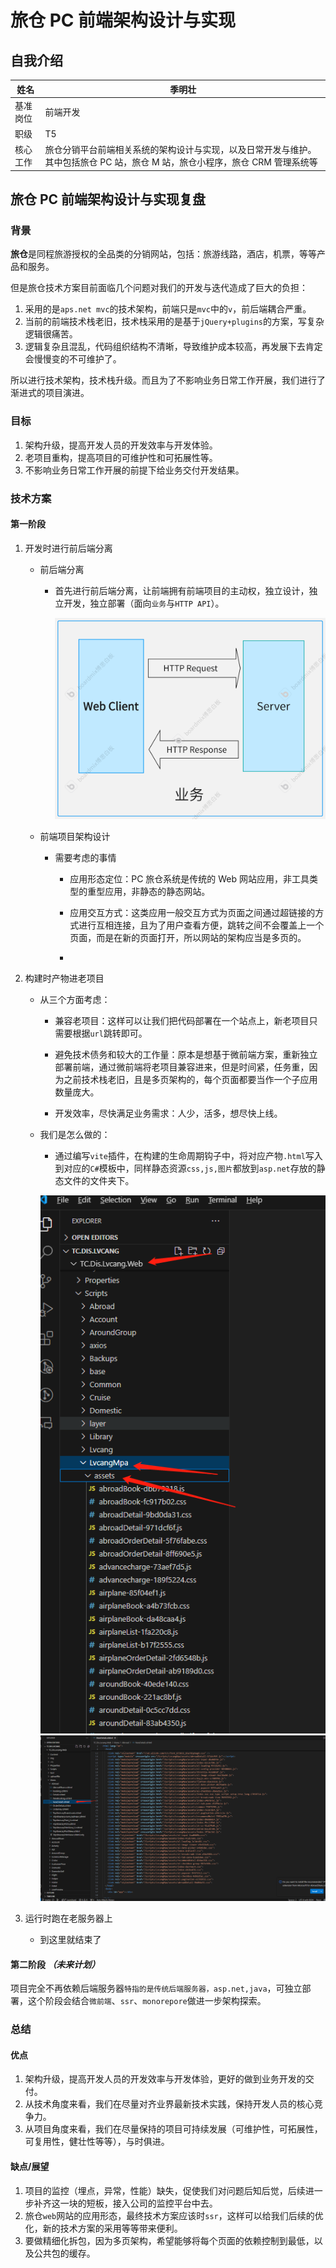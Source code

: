 # 旅仓 PC 前端架构设计与实现

## 自我介绍

| 姓名     | 季明壮                                                                                                                       |
| -------- | ---------------------------------------------------------------------------------------------------------------------------- |
| 基准岗位 | 前端开发                                                                                                                     |
| 职级     | T5                                                                                                                           |
| 核心工作 | 旅仓分销平台前端相关系统的架构设计与实现，以及日常开发与维护。其中包括旅仓 PC 站，旅仓 M 站，旅仓小程序，旅仓 CRM 管理系统等 |

## 旅仓 PC 前端架构设计与实现复盘

### 背景

**旅仓**是同程旅游授权的全品类的分销网站，包括：旅游线路，酒店，机票，等等产品和服务。

但是旅仓技术方案目前面临几个问题对我们的开发与迭代造成了巨大的负担：

1. 采用的是`aps.net mvc`的技术架构，前端只是`mvc`中的`v`，前后端耦合严重。
2. 当前的前端技术栈老旧，技术栈采用的是基于`jQuery+plugins`的方案，写复杂逻辑很痛苦。
3. 逻辑复杂且混乱，代码组织结构不清晰，导致维护成本较高，再发展下去肯定会慢慢变的不可维护了。

所以进行技术架构，技术栈升级。而且为了不影响业务日常工作开展，我们进行了渐进式的项目演进。

### 目标

1. 架构升级，提高开发人员的开发效率与开发体验。
2. 老项目重构，提高项目的可维护性和可拓展性等。
3. 不影响业务日常工作开展的前提下给业务交付开发结果。

### 技术方案

#### 第一阶段

1. 开发时进行前后端分离

   - 前后端分离

     - 首先进行前后端分离，让前端拥有前端项目的主动权，独立设计，独立开发，独立部署（面向`业务`与`HTTP API`）。

       ![图片](../static/lvcang/lvcang3.png)

   - 前端项目架构设计

     - 需要考虑的事情

       - 应用形态定位：PC 旅仓系统是传统的 Web 网站应用，非工具类型的重型应用，非静态的静态网站。

       - 应用交互方式：这类应用一般交互方式为页面之间通过超链接的方式进行互相连接，且为了用户查看方便，跳转之间不会覆盖上一个页面，而是在新的页面打开，所以网站的架构应当是多页的。

       -

2. 构建时产物进老项目

   - 从三个方面考虑：

     - 兼容老项目：这样可以让我们把代码部署在一个站点上，新老项目只需要根据`url`跳转即可。

     - 避免技术债务和较大的工作量：原本是想基于微前端方案，重新独立部署前端，通过微前端将老项目兼容进来，但是时间紧，任务重，因为之前技术栈老旧，且是多页架构的，每个页面都要当作一个子应用数量庞大。

     - 开发效率，尽快满足业务需求：人少，活多，想尽快上线。

   - 我们是怎么做的：

     - 通过编写`vite`插件，在构建的生命周期钩子中，将对应产物`.html`写入到对应的`C#`模板中，同样静态资源`css,js,图片`都放到`asp.net`存放的静态文件的文件夹下。

     ![图片](../static/lvcang/lvcang1.png)
     ![图片](../static/lvcang/lvcang2.png)

3. 运行时跑在老服务器上

   - 到这里就结束了

#### 第二阶段 _（未来计划）_

项目完全不再依赖后端服务器`特指的是传统后端服务器，asp.net,java`，可独立部署，这个阶段会结合`微前端`、`ssr`、`monorepore`做进一步架构探索。

### 总结

#### 优点

1. 架构升级，提高开发人员的开发效率与开发体验，更好的做到业务开发的交付。
2. 从技术角度来看，我们在尽量对齐业界最新技术实践，保持开发人员的核心竞争力。
3. 从项目角度来看，我们在尽量保持的项目可持续发展（可维护性，可拓展性，可复用性，健壮性等等），与时俱进。

#### 缺点/展望

1. 项目的监控（埋点，异常，性能）缺失，促使我们对问题后知后觉，后续进一步补齐这一块的短板，接入公司的监控平台中去。
2. 旅仓`web`网站的应用形态，最终技术方案应该时`ssr`，这样可以给我们后续的优化，新的技术方案的采用等等带来便利。
3. 要做精细化拆包，因为多页架构，希望能够将每个页面的依赖控制到最低，以及公共包的缓存。
